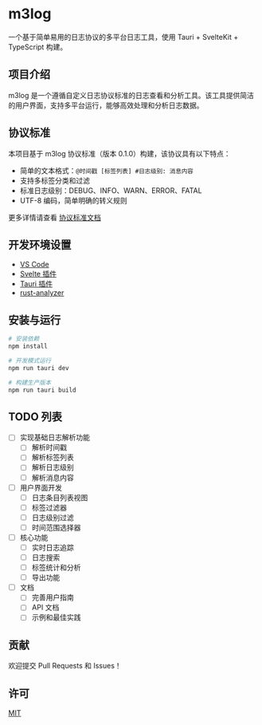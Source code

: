 # m3log

一个基于简单易用的日志协议的多平台日志工具，使用 Tauri + SvelteKit + TypeScript 构建。

## 项目介绍

m3log 是一个遵循自定义日志协议标准的日志查看和分析工具。该工具提供简洁的用户界面，支持多平台运行，能够高效处理和分析日志数据。

## 协议标准

本项目基于 m3log 协议标准（版本 0.1.0）构建，该协议具有以下特点：

- 简单的文本格式：`@时间戳 [标签列表] #日志级别: 消息内容`
- 支持多标签分类和过滤
- 标准日志级别：DEBUG、INFO、WARN、ERROR、FATAL
- UTF-8 编码，简单明确的转义规则

更多详情请查看 [协议标准文档](./v1.md)

## 开发环境设置

- [VS Code](https://code.visualstudio.com/)
- [Svelte 插件](https://marketplace.visualstudio.com/items?itemName=svelte.svelte-vscode)
- [Tauri 插件](https://marketplace.visualstudio.com/items?itemName=tauri-apps.tauri-vscode)
- [rust-analyzer](https://marketplace.visualstudio.com/items?itemName=rust-lang.rust-analyzer)

## 安装与运行

```bash
# 安装依赖
npm install

# 开发模式运行
npm run tauri dev

# 构建生产版本
npm run tauri build
```

## TODO 列表

- [ ] 实现基础日志解析功能
  - [ ] 解析时间戳
  - [ ] 解析标签列表
  - [ ] 解析日志级别
  - [ ] 解析消息内容

- [ ] 用户界面开发
  - [ ] 日志条目列表视图
  - [ ] 标签过滤器
  - [ ] 日志级别过滤
  - [ ] 时间范围选择器

- [ ] 核心功能
  - [ ] 实时日志追踪
  - [ ] 日志搜索
  - [ ] 标签统计和分析
  - [ ] 导出功能

- [ ] 文档
  - [ ] 完善用户指南
  - [ ] API 文档
  - [ ] 示例和最佳实践

## 贡献

欢迎提交 Pull Requests 和 Issues！

## 许可

[MIT](LICENSE)
